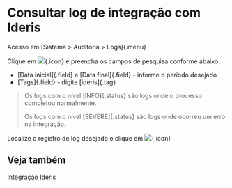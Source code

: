 # Consultar log de integração com Ideris

Acesso em [Sistema > Auditoria > Logs]{.menu}

Clique em ![](https://static.zenerp.app.br/icons/action-search.svg){.icon} e preencha os campos de pesquisa conforme abaixo:

* [Data inicial]{.field} e [Data final]{.field} - informe o período desejado
* [Tags]{.field} - digite [ideris]{.tag}

>Os logs com o nível [INFO]{.status} são logs onde o processo completou normalmente.
>
>Os logs com o nível [SEVERE]{.status} são logs onde ocorreu um erro na integração.

Localize o registro de log desejado e clique em ![](https://static.zenerp.app.br/icons/action-read.svg){.icon}

## Veja também

[Integração Ideris](ideris)